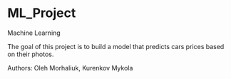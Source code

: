 # ML_Project
Machine Learning

The goal of this project is to build a model that predicts cars prices based on their photos.

Authors:
Oleh Morhaliuk,
Kurenkov Mykola
